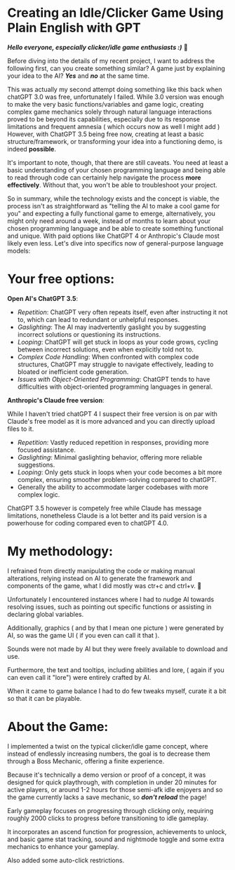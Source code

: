 # Creating an Idle/Clicker Game Using Plain English with GPT

***Hello everyone, especially clicker/idle game enthusiasts :)*** 👋

Before diving into the details of my recent project, I want to address the following first, can you create something similar? A game just by explaining your idea to the AI? ***Yes*** and ***no*** at the same time.

This was actually my second attempt doing something like this back when chatGPT 3.0 was free, unfortunately I failed.
While 3.0 version was enough to make the very basic functions/variables and game logic, creating complex game mechanics solely through natural language interactions proved to be beyond its capabilities, especially due to its response limitations and frequent amnesia ( which occurs now as well I might add )
However, with ChatGPT 3.5 being free now, creating at least a basic structure/framework, or transforming your idea into a functioning demo, is indeed **possible**. 

It's important to note, though, that there are still caveats. You need at least a basic understanding of your chosen programming language and being able to read through code can certainly help navigate the process **more effectively**. Without that, you won't be able to troubleshoot your project. 

So in summary, while the technology exists and the concept is viable, the process isn't as straightforward as "telling the AI to make a cool game for you" and expecting a fully functional game to emerge, alternatively, you might only need around a week, instead of months to learn about your chosen programming language and be able to create something functional and unique. With paid options like ChatGPT 4 or Anthropic's Claude most likely even less.
Let's dive into specifics now of general-purpose language models:

# Your free options:

 **Open AI's ChatGPT 3.5**:

- _Repetition_: ChatGPT very often repeats itself, even after instructing it not to, which can lead to redundant or unhelpful responses.
- _Gaslighting_: The AI may inadvertently gaslight you by suggesting incorrect solutions or questioning its instructions.
- _Looping_: ChatGPT will get stuck in loops as your code grows, cycling between incorrect solutions, even when explicitly told not to.
- _Complex Code Handling_: When confronted with complex code structures, ChatGPT may struggle to navigate effectively, leading to bloated or inefficient code generation.
- _Issues with Object-Oriented Programming_: ChatGPT tends to have difficulties with object-oriented programming languages in general.

**Anthropic's Claude free version**:

While I haven't tried chatGPT 4 I suspect their free version is on par with Claude's free model as it is more advanced and you can directly upload files to it.

- _Repetition_: Vastly reduced repetition in responses, providing more focused assistance.
- _Gaslighting_: Minimal gaslighting behavior, offering more reliable suggestions.
- _Looping_: Only gets stuck in loops when your code becomes a bit more complex, ensuring smoother problem-solving compared to chatGPT.
- Generally the ability to accommodate larger codebases with more complex logic.

ChatGPT 3.5 however is competely free while Claude has message limitations, nonetheless Claude is a lot better and its paid version is a powerhouse for coding compared even to chatGPT 4.0.


# My methodology:

I refrained from directly manipulating the code or making manual alterations, relying instead on AI to generate the framework and components of the game, what I did mostly was ctr+c and ctrl+v. 🙂

Unfortunately I encountered instances where I had to nudge AI towards resolving issues, such as pointing out specific functions or assisting in declaring global variables.

Additionally, graphics ( and by that I mean one picture ) were generated by AI, so was the game UI ( if you even can call it that ).

Sounds were not made by AI but they were freely available to download and use.

Furthermore, the text and tooltips, including abilities and lore, ( again if you can even call it "lore") were entirely crafted by AI.

When it came to game balance I had to do few tweaks myself, curate it a bit so that it can be playable.


# About the Game:

I implemented a twist on the typical clicker/idle game concept, where instead of endlessly increasing numbers, the goal is to decrease them through a Boss Mechanic, offering a finite experience.

Because it's technically a demo version or proof of a concept, it was designed for quick playthrough, with completion in under 20 minutes for active players, or around 1-2 hours for those semi-afk idle enjoyers and so the game currently lacks a save mechanic, so ***don't reload*** the page!

Early gameplay focuses on progressing through clicking only, requiring roughly 2000 clicks to progress before transitioning to idle gameplay.

It incorporates an ascend function for progression, achievements to unlock, and basic game stat tracking, sound and nightmode toggle and some extra mechanics to enhance your gameplay.

Also added some auto-click restrictions.
